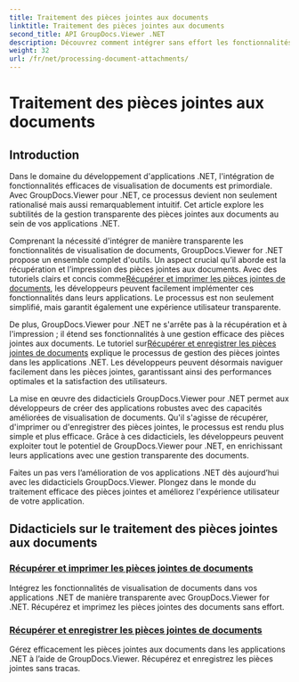 ```yaml
---
title: Traitement des pièces jointes aux documents
linktitle: Traitement des pièces jointes aux documents
second_title: API GroupDocs.Viewer .NET
description: Découvrez comment intégrer sans effort les fonctionnalités de visualisation de documents dans vos applications .NET à l'aide de GroupDocs.Viewer. Gérez efficacement les pièces jointes des documents.
weight: 32
url: /fr/net/processing-document-attachments/
--- 
```


# Traitement des pièces jointes aux documents

## Introduction

Dans le domaine du développement d'applications .NET, l'intégration de fonctionnalités efficaces de visualisation de documents est primordiale. Avec GroupDocs.Viewer pour .NET, ce processus devient non seulement rationalisé mais aussi remarquablement intuitif. Cet article explore les subtilités de la gestion transparente des pièces jointes aux documents au sein de vos applications .NET.

 Comprenant la nécessité d'intégrer de manière transparente les fonctionnalités de visualisation de documents, GroupDocs.Viewer for .NET propose un ensemble complet d'outils. Un aspect crucial qu’il aborde est la récupération et l’impression des pièces jointes aux documents. Avec des tutoriels clairs et concis comme[Récupérer et imprimer les pièces jointes de documents](./retrieve-and-print-attachments/), les développeurs peuvent facilement implémenter ces fonctionnalités dans leurs applications. Le processus est non seulement simplifié, mais garantit également une expérience utilisateur transparente.

De plus, GroupDocs.Viewer pour .NET ne s'arrête pas à la récupération et à l'impression ; il étend ses fonctionnalités à une gestion efficace des pièces jointes aux documents. Le tutoriel sur[Récupérer et enregistrer les pièces jointes de documents](./retrieve-and-save-attachments/) explique le processus de gestion des pièces jointes dans les applications .NET. Les développeurs peuvent désormais naviguer facilement dans les pièces jointes, garantissant ainsi des performances optimales et la satisfaction des utilisateurs.

La mise en œuvre des didacticiels GroupDocs.Viewer pour .NET permet aux développeurs de créer des applications robustes avec des capacités améliorées de visualisation de documents. Qu'il s'agisse de récupérer, d'imprimer ou d'enregistrer des pièces jointes, le processus est rendu plus simple et plus efficace. Grâce à ces didacticiels, les développeurs peuvent exploiter tout le potentiel de GroupDocs.Viewer pour .NET, en enrichissant leurs applications avec une gestion transparente des documents.

Faites un pas vers l’amélioration de vos applications .NET dès aujourd’hui avec les didacticiels GroupDocs.Viewer. Plongez dans le monde du traitement efficace des pièces jointes et améliorez l'expérience utilisateur de votre application.

## Didacticiels sur le traitement des pièces jointes aux documents
### [Récupérer et imprimer les pièces jointes de documents](./retrieve-and-print-attachments/)
Intégrez les fonctionnalités de visualisation de documents dans vos applications .NET de manière transparente avec GroupDocs.Viewer for .NET. Récupérez et imprimez les pièces jointes des documents sans effort.
### [Récupérer et enregistrer les pièces jointes de documents](./retrieve-and-save-attachments/)
Gérez efficacement les pièces jointes aux documents dans les applications .NET à l’aide de GroupDocs.Viewer. Récupérez et enregistrez les pièces jointes sans tracas.